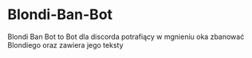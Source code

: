 # Blondi-Ban-Bot
Blondi Ban Bot to Bot dla discorda potrafiący w mgnieniu oka zbanować Blondiego oraz zawiera jego teksty 
